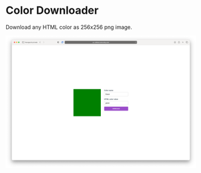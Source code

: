 # Color Downloader

Download any HTML color as 256x256 png image.

![Website screenshot](https://raw.githubusercontent.com/iamursky/coldown.iamursky.com/main/.github/screenshot.png?raw=true)
